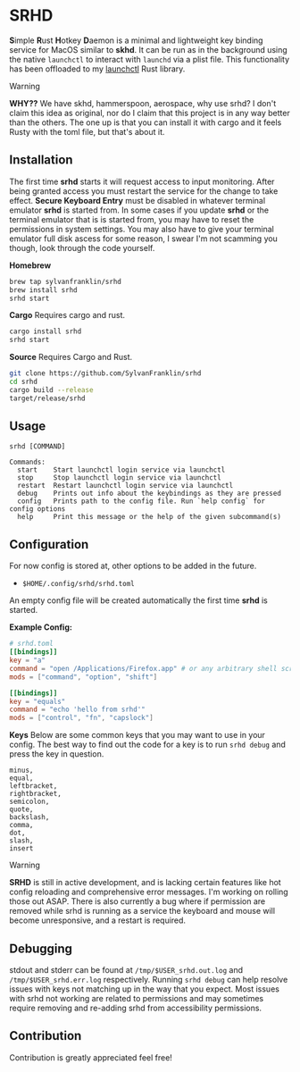 # SRHD
**S**imple **R**ust **H**otkey **D**aemon is a minimal and lightweight key
binding service for MacOS similar to **skhd**. It can be run as in the
background using the native `launchctl` to interact with `launchd` via a plist
file. This functionality has been offloaded to my [launchctl](https://github.com/sylvanfranklin/launchctl) Rust library. 

> [!WARNING]
> **WHY??** We have skhd, hammerspoon, aerospace, why use srhd? I don't claim
> this idea as original, nor do I claim that this project is in any way better
> than the others. The one up is that you can install it with cargo and it
> feels Rusty with the toml file, but that's about it. 

## Installation 
The first time **srhd** starts it will request access to input monitoring.
After being granted access you must restart the service for the change to take
effect. __Secure Keyboard Entry__ must be disabled in whatever terminal
emulator **srhd** is started from. In some cases if you update **srhd** or the
terminal emulator that is is started from, you may have to reset the
permissions in system settings. You may also have to give your terminal emulator full disk ascess for some reason, I swear I'm not scamming you though, look through the code yourself.


**Homebrew**
```sh
brew tap sylvanfranklin/srhd 
brew install srhd
srhd start
```

**Cargo**
Requires cargo and rust.    
```sh
cargo install srhd
srhd start
```

**Source** 
Requires Cargo and Rust.    
```sh
git clone https://github.com/SylvanFranklin/srhd
cd srhd 
cargo build --release 
target/release/srhd
```

## Usage
```
srhd [COMMAND]

Commands:
  start    Start launchctl login service via launchctl
  stop     Stop launchctl login service via launchctl
  restart  Restart launchctl login service via launchctl
  debug    Prints out info about the keybindings as they are pressed
  config   Prints path to the config file. Run `help config` for config options
  help     Print this message or the help of the given subcommand(s)
```

## Configuration

For now config is stored at, other options to be added in the future.
- `$HOME/.config/srhd/srhd.toml`

An empty config file will be created automatically the first time **srhd** is
started.

**Example Config:** 
```toml
# srhd.toml
[[bindings]]
key = "a"
command = "open /Applications/Firefox.app" # or any arbitrary shell script
mods = ["command", "option", "shift"]

[[bindings]]
key = "equals"
command = "echo 'hello from srhd'"
mods = ["control", "fn", "capslock"]
```
**Keys**
Below are some common keys that you may want to use in your config. The best
way to find out the code for a key is to run `srhd debug` and press the key in
question.

```
minus,
equal,
leftbracket,
rightbracket,
semicolon,
quote,
backslash,
comma,
dot,
slash,
insert
```

> [!WARNING]  
> **SRHD** is still in active development, and is lacking certain features like
> hot config reloading and comprehensive error messages. I'm working on rolling
> those out ASAP. There is also currently a bug where if permission are removed
> while srhd is running as a service the keyboard and mouse will become
> unresponsive, and a restart is required. 

## Debugging
stdout and stderr can be found at `/tmp/$USER_srhd.out.log` and
`/tmp/$USER_srhd.err.log` respectively. Running `srhd debug` can help resolve
issues with keys not matching up in the way that you expect. Most issues with
srhd not working are related to permissions and may sometimes require removing
and re-adding srhd from accessibility permissions.

## Contribution
Contribution is greatly appreciated feel free!
